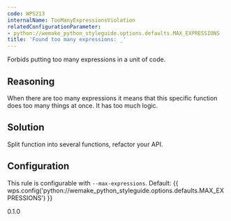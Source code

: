 ```yaml
---
code: WPS213
internalName: TooManyExpressionsViolation
relatedConfigurationParameter:
- python://wemake_python_styleguide.options.defaults.MAX_EXPRESSIONS
title: 'Found too many expressions: _'
---
```


Forbids putting too many expressions in a unit of code.

## Reasoning
When there are too many expressions it means that this specific
function does too many things at once. It has too much logic.

## Solution
Split function into several functions, refactor your API.

## Configuration
This rule is configurable with `--max-expressions`. Default:
{{ wps.config('python://wemake_python_styleguide.options.defaults.MAX_EXPRESSIONS') }}

<div class="versionadded">

0.1.0

</div>